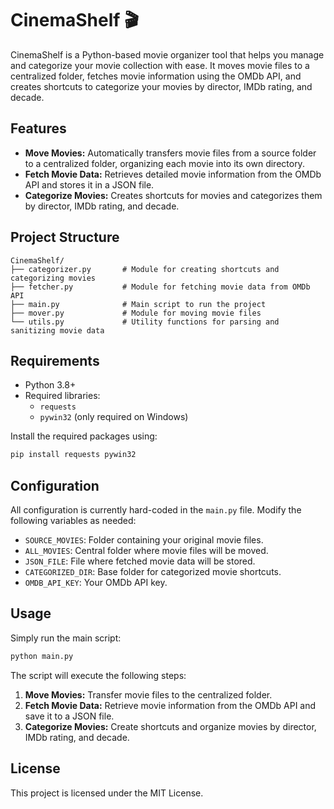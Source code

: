 
# CinemaShelf 🎬

CinemaShelf is a Python-based movie organizer tool that helps you manage and categorize your movie collection with ease. It moves movie files to a centralized folder, fetches movie information using the OMDb API, and creates shortcuts to categorize your movies by director, IMDb rating, and decade.

## Features

- **Move Movies:** Automatically transfers movie files from a source folder to a centralized folder, organizing each movie into its own directory.
- **Fetch Movie Data:** Retrieves detailed movie information from the OMDb API and stores it in a JSON file.
- **Categorize Movies:** Creates shortcuts for movies and categorizes them by director, IMDb rating, and decade.

## Project Structure

```
CinemaShelf/
├── categorizer.py       # Module for creating shortcuts and categorizing movies
├── fetcher.py           # Module for fetching movie data from OMDb API
├── main.py              # Main script to run the project
├── mover.py             # Module for moving movie files
└── utils.py             # Utility functions for parsing and sanitizing movie data
```

## Requirements

- Python 3.8+
- Required libraries:
  - `requests`
  - `pywin32` (only required on Windows)

Install the required packages using:

```bash
pip install requests pywin32
```

## Configuration

All configuration is currently hard-coded in the `main.py` file. Modify the following variables as needed:
- `SOURCE_MOVIES`: Folder containing your original movie files.
- `ALL_MOVIES`: Central folder where movie files will be moved.
- `JSON_FILE`: File where fetched movie data will be stored.
- `CATEGORIZED_DIR`: Base folder for categorized movie shortcuts.
- `OMDB_API_KEY`: Your OMDb API key.

## Usage

Simply run the main script:

```bash
python main.py
```

The script will execute the following steps:
1. **Move Movies:** Transfer movie files to the centralized folder.
2. **Fetch Movie Data:** Retrieve movie information from the OMDb API and save it to a JSON file.
3. **Categorize Movies:** Create shortcuts and organize movies by director, IMDb rating, and decade.

## License

This project is licensed under the MIT License.
